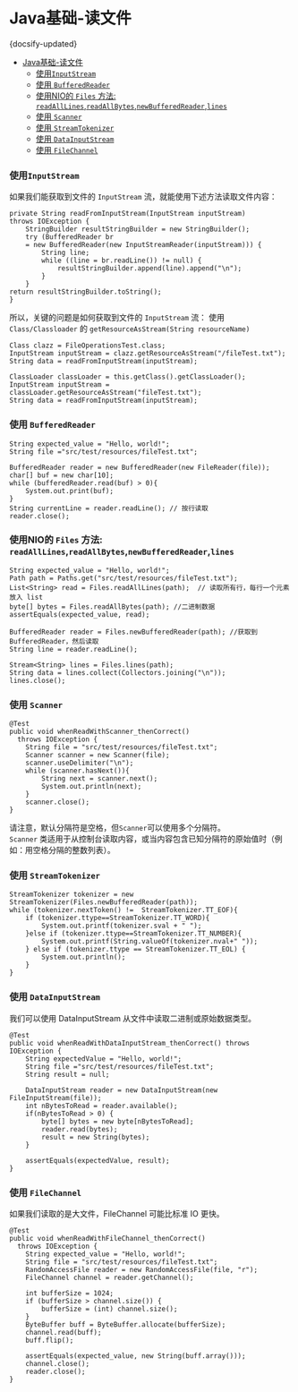 # Java基础-读文件
{docsify-updated}

- [Java基础-读文件](#java基础-读文件)
  - [使用`InputStream`](#使用inputstream)
  - [使用 `BufferedReader`](#使用-bufferedreader)
  - [使用NIO的 `Files` 方法: `readAllLines`,`readAllBytes`,`newBufferedReader`,`lines`](#使用nio的-files-方法-readalllinesreadallbytesnewbufferedreaderlines)
  - [使用 `Scanner`](#使用-scanner)
  - [使用 `StreamTokenizer`](#使用-streamtokenizer)
  - [使用 `DataInputStream`](#使用-datainputstream)
  - [使用 `FileChannel`](#使用-filechannel)


###  使用`InputStream`  
如果我们能获取到文件的 `InputStream` 流，就能使用下述方法读取文件内容：
```
private String readFromInputStream(InputStream inputStream)
throws IOException {
    StringBuilder resultStringBuilder = new StringBuilder();
    try (BufferedReader br
    = new BufferedReader(new InputStreamReader(inputStream))) {
        String line;
        while ((line = br.readLine()) != null) {
            resultStringBuilder.append(line).append("\n");
        }
    }
return resultStringBuilder.toString();
}
```
所以，关键的问题是如何获取到文件的 `InputStream` 流：
使用 `Class/Classloader` 的 `getResourceAsStream(String resourceName)`
```
Class clazz = FileOperationsTest.class;
InputStream inputStream = clazz.getResourceAsStream("/fileTest.txt");
String data = readFromInputStream(inputStream);

ClassLoader classLoader = this.getClass().getClassLoader();
InputStream inputStream = classLoader.getResourceAsStream("fileTest.txt");
String data = readFromInputStream(inputStream);
```
    
### 使用 `BufferedReader`
```
String expected_value = "Hello, world!";
String file ="src/test/resources/fileTest.txt";

BufferedReader reader = new BufferedReader(new FileReader(file));
char[] buf = new char[10];
while (bufferedReader.read(buf) > 0){
    System.out.print(buf);
}
String currentLine = reader.readLine(); // 按行读取
reader.close();
```

### 使用NIO的 `Files` 方法: `readAllLines`,`readAllBytes`,`newBufferedReader`,`lines`
```
String expected_value = "Hello, world!";
Path path = Paths.get("src/test/resources/fileTest.txt");
List<String> read = Files.readAllLines(path);  // 读取所有行，每行一个元素放入 list 
byte[] bytes = Files.readAllBytes(path); //二进制数据
assertEquals(expected_value, read);

BufferedReader reader = Files.newBufferedReader(path); //获取到 BufferedReader，然后读取
String line = reader.readLine();

Stream<String> lines = Files.lines(path);
String data = lines.collect(Collectors.joining("\n"));
lines.close();

```

### 使用 `Scanner`
```
@Test
public void whenReadWithScanner_thenCorrect()
  throws IOException {
    String file = "src/test/resources/fileTest.txt";
    Scanner scanner = new Scanner(file);
    scanner.useDelimiter("\n");
    while (scanner.hasNext()){
        String next = scanner.next();
        System.out.println(next);
    }
    scanner.close();
}
```
请注意，默认分隔符是空格，但`Scanner`可以使用多个分隔符。  
`Scanner` 类适用于从控制台读取内容，或当内容包含已知分隔符的原始值时（例如：用空格分隔的整数列表）。

### 使用 `StreamTokenizer`
```
StreamTokenizer tokenizer = new StreamTokenizer(Files.newBufferedReader(path));
while (tokenizer.nextToken() !=  StreamTokenizer.TT_EOF){
    if (tokenizer.ttype==StreamTokenizer.TT_WORD){
        System.out.printf(tokenizer.sval + " ");
    }else if (tokenizer.ttype==StreamTokenizer.TT_NUMBER){
        System.out.printf(String.valueOf(tokenizer.nval+" "));
    } else if (tokenizer.ttype == StreamTokenizer.TT_EOL) {
        System.out.println();
    }
}
```

### 使用 `DataInputStream`
我们可以使用 DataInputStream 从文件中读取二进制或原始数据类型。
```
@Test
public void whenReadWithDataInputStream_thenCorrect() throws IOException {
    String expectedValue = "Hello, world!";
    String file ="src/test/resources/fileTest.txt";
    String result = null;

    DataInputStream reader = new DataInputStream(new FileInputStream(file));
    int nBytesToRead = reader.available();
    if(nBytesToRead > 0) {
        byte[] bytes = new byte[nBytesToRead];
        reader.read(bytes);
        result = new String(bytes);
    }

    assertEquals(expectedValue, result);
}
```

### 使用 `FileChannel`
如果我们读取的是大文件，FileChannel 可能比标准 IO 更快。
```
@Test
public void whenReadWithFileChannel_thenCorrect()
  throws IOException {
    String expected_value = "Hello, world!";
    String file = "src/test/resources/fileTest.txt";
    RandomAccessFile reader = new RandomAccessFile(file, "r");
    FileChannel channel = reader.getChannel();

    int bufferSize = 1024;
    if (bufferSize > channel.size()) {
        bufferSize = (int) channel.size();
    }
    ByteBuffer buff = ByteBuffer.allocate(bufferSize);
    channel.read(buff);
    buff.flip();
    
    assertEquals(expected_value, new String(buff.array()));
    channel.close();
    reader.close();
}
```